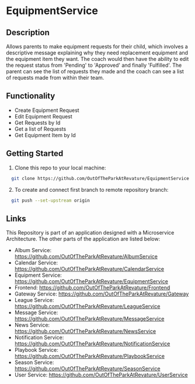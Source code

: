 # EquipmentService

## Description
Allows parents to make equipment requests for their child, which involves a descriptive message explaining why they need replacement equipment and the equipment item they want. The coach would then have the ability to edit the request status from 'Pending' to 'Approved' and finally 'Fulfilled'. The parent can see the list of requests they made and the coach can see a list of requests made from within their team.

## Functionality
* Create Equipment Request
* Edit Equipment Request
* Get Requests by Id
* Get a list of Requests
* Get Equipment Item by Id

## Getting Started
1. Clone this repo to your local machine:
```bash
  git clone https://github.com/OutOfTheParkAtRevature/EquipmentService.git
```
2. To create and connect first branch to remote repository branch:
```bash
  git push --set-upstream origin
```
## Links
This Repository is part of an application designed with a Microservice Architecture. The other parts of the application are listed below:

* Album Service: https://github.com/OutOfTheParkAtRevature/AlbumService
* Calendar Service: https://github.com/OutOfTheParkAtRevature/CalendarService
* Equipment Service: https://github.com/OutOfTheParkAtRevature/EquipmentService
* Frontend: https://github.com/OutOfTheParkAtRevature/Frontend
* Gateway Service: https://github.com/OutOfTheParkAtRevature/Gateway
* League Service: https://github.com/OutOfTheParkAtRevature/LeagueService
* Message Service: https://github.com/OutOfTheParkAtRevature/MessageService
* News Service: https://github.com/OutOfTheParkAtRevature/NewsService
* Notification Service: https://github.com/OutOfTheParkAtRevature/NotificationService
* Playbook Service: https://github.com/OutOfTheParkAtRevature/PlaybookService
* Season Service: https://github.com/OutOfTheParkAtRevature/SeasonService
* User Service: https://github.com/OutOfTheParkAtRevature/UserService
